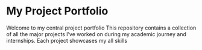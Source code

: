 # My Project Portfolio

Welcome to my central project portfolio This repository contains a collection of all the major projects I’ve worked on during my academic journey and internships. Each project showcases my all skills



